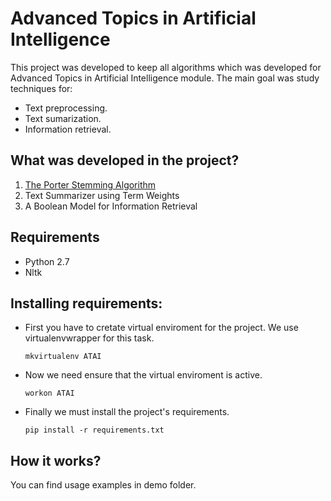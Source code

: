 # Advanced Topics in Artificial Intelligence

This project was developed to keep all algorithms which was developed for Advanced Topics in
Artificial Intelligence module. The main goal was study techniques for:
- Text preprocessing.
- Text sumarization.
- Information retrieval.

## What was developed in the project?
1. [The Porter Stemming Algorithm](http://snowball.tartarus.org/algorithms/porter/stemmer.html)
2. Text Summarizer using Term Weights
3. A Boolean Model for Information Retrieval

## Requirements
  - Python 2.7
  - Nltk

## Installing requirements:
* First you have to cretate virtual enviroment for the project. We use virtualenvwrapper for this
 task.

    ```mkvirtualenv ATAI```

* Now we need ensure that the virtual enviroment is active.

    ```workon ATAI```

* Finally we must install the project's requirements.

    ```pip install -r requirements.txt```

## How it works?
You can find usage examples in demo folder.